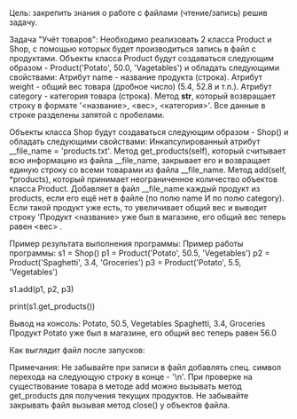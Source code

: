 Цель: закрепить знания о работе с файлами (чтение/запись) решив задачу.

Задача "Учёт товаров":
Необходимо реализовать 2 класса Product и Shop, с помощью которых будет производиться запись в файл с продуктами.
Объекты класса Product будут создаваться следующим образом - Product('Potato', 50.0, 'Vagetables') и обладать следующими свойствами:
Атрибут name - название продукта (строка).
Атрибут weight - общий вес товара (дробное число) (5.4, 52.8 и т.п.).
Атрибут category - категория товара (строка).
Метод __str__, который возвращает строку в формате '<название>, <вес>, <категория>'. Все данные в строке разделены запятой с пробелами.

Объекты класса Shop будут создаваться следующим образом - Shop() и обладать следующими свойствами:
Инкапсулированный атрибут __file_name = 'products.txt'.
Метод get_products(self), который считывает всю информацию из файла __file_name, закрывает его и возвращает единую строку со всеми товарами из файла __file_name.
Метод add(self, *products), который принимает неограниченное количество объектов класса Product. Добавляет в файл __file_name каждый продукт из products, если его ещё нет в файле (по полю name И по полю category). Если такой продукт уже есть, то увеличивает общий вес и выводит строку 'Продукт <название> уже был в магазине, его общий вес теперь равен <вес> .

Пример результата выполнения программы:
Пример работы программы:
s1 = Shop()
p1 = Product('Potato', 50.5, 'Vegetables')
p2 = Product('Spaghetti', 3.4, 'Groceries')
p3 = Product('Potato', 5.5, 'Vegetables')

s1.add(p1, p2, p3)

print(s1.get_products())

Вывод на консоль:
Potato, 50.5, Vegetables
Spaghetti, 3.4, Groceries
Продукт Potato уже был в магазине, его общий вес теперь равен 56.0

Как выглядит файл после запусков:



Примечания:
Не забывайте при записи в файл добавлять спец. символ перехода на следующую строку в конце - '\n'.
При проверке на существование товара в методе add можно вызывать метод get_products для получения текущих продуктов.
Не забывайте закрывать файл вызывая метод close() у объектов файла.
